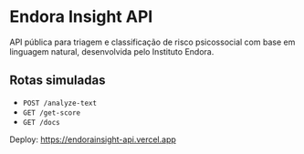 # Endora Insight API

API pública para triagem e classificação de risco psicossocial com base em linguagem natural, desenvolvida pelo Instituto Endora.

## Rotas simuladas

- `POST /analyze-text`
- `GET /get-score`
- `GET /docs`

Deploy: https://endorainsight-api.vercel.app